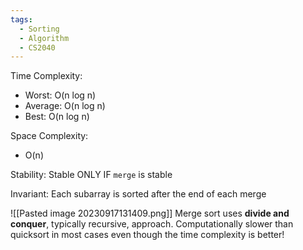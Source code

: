 ```yaml
---
tags:
  - Sorting
  - Algorithm
  - CS2040
---
```

Time Complexity: 
- Worst: O(n log n)
- Average: O(n log n)
- Best: O(n log n)

Space Complexity:
* O(n)

Stability: Stable ONLY IF `merge` is stable

Invariant: Each subarray is sorted after the end of each merge

![[Pasted image 20230917131409.png]]
Merge sort uses **divide and conquer**, typically recursive, approach.
Computationally slower than quicksort in most cases even though the time complexity is better!